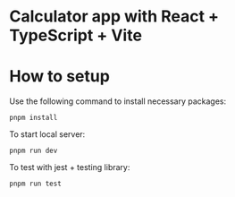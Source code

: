 # Calculator app with React + TypeScript + Vite

# How to setup

Use the following command to install necessary packages:
```shell
pnpm install
```

To start local server:
```shell
pnpm run dev
```

To test with jest + testing library:
```shell
pnpm run test
```